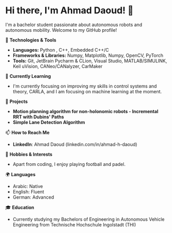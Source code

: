 # Hi there, I'm Ahmad Daoud! 👋

I'm a bachelor student passionate about autonomous robots and autonomous mobility. Welcome to my GitHub profile!

🔧 **Technologies & Tools**
- **Languages:** Python , C++, Embedded C++/C
- **Frameworks & Libraries:** Numpy, Matplotlib, Numpy, OpenCV, PyTorch
- **Tools:** Git, JetBrain Pycharm & CLion, Visual Studio, MATLAB/SIMULINK, Keil uVision, CANeo/CANalyzer, CarMaker

🌱 **Currently Learning**
- I'm currently focusing on improving my skills in control systems and theory, CARLA, and I am focusing on machine learning at the moment.

🚀 **Projects**
- **Motion planning algorithm for non-holonomic robots - Incremental RRT with Dubins' Paths** 
- **Simple Lane Detection Algorithm**

📫 **How to Reach Me**
- **LinkedIn**: Ahmad Daoud (linkedin.com/in/ahmad-h-daoud)

🎨 **Hobbies & Interests**
- Apart from coding, I enjoy playing football and padel.

🌍 **Languages**
- Arabic: Native
- English: Fluent
- German: Advanced

🎓 **Education**
- Currently studying my Bachelors of Engineering in Autonomous Vehicle Engineering from Technische Hochschule Ingolstadt (THI)
